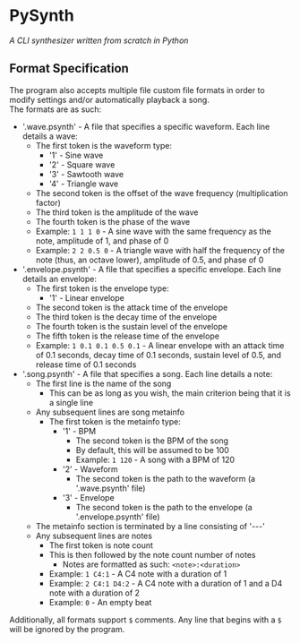 # PySynth
*A CLI synthesizer written from scratch in Python*

## Format Specification
The program also accepts multiple file custom file formats in order to modify settings and/or automatically playback a song.  
The formats are as such:
- '.wave.psynth' - A file that specifies a specific waveform. Each line details a wave:  
  - The first token is the waveform type:  
    - '1' - Sine wave
    - '2' - Square wave
    - '3' - Sawtooth wave
    - '4' - Triangle wave 
  - The second token is the offset of the wave frequency (multiplication factor)
  - The third token is the amplitude of the wave
  - The fourth token is the phase of the wave
  - Example: `1 1 1 0` - A sine wave with the same frequency as the note, amplitude of 1, and phase of 0
  - Example: `2 2 0.5 0` - A triangle wave with half the frequency of the note (thus, an octave lower), amplitude of 0.5, and phase of 0
- '.envelope.psynth' - A file that specifies a specific envelope. Each line details an envelope:  
  - The first token is the envelope type:  
    - '1' - Linear envelope
  - The second token is the attack time of the envelope
  - The third token is the decay time of the envelope
  - The fourth token is the sustain level of the envelope
  - The fifth token is the release time of the envelope
  - Example: `1 0.1 0.1 0.5 0.1` - A linear envelope with an attack time of 0.1 seconds, decay time of 0.1 seconds, sustain level of 0.5, and release time of 0.1 seconds
- '.song.psynth' - A file that specifies a song. Each line details a note:  
  - The first line is the name of the song
    - This can be as long as you wish, the main criterion being that it is a single line
  - Any subsequent lines are song metainfo
    - The first token is the metainfo type:
      - '1' - BPM
        - The second token is the BPM of the song
        - By default, this will be assumed to be 100
        - Example: `1 120` - A song with a BPM of 120
      - '2' - Waveform
        - The second token is the path to the waveform (a '.wave.psynth' file)
      - '3' - Envelope 
        - The second token is the path to the envelope (a '.envelope.psynth' file)
  - The metainfo section is terminated by a line consisting of '---'
  - Any subsequent lines are notes
    - The first token is note count
    - This is then followed by the note count number of notes
      - Notes are formatted as such: `<note>:<duration>`
    - Example: `1 C4:1` - A C4 note with a duration of 1
    - Example: `2 C4:1 D4:2` - A C4 note with a duration of 1 and a D4 note with a duration of 2
    - Example: `0` - An empty beat

Additionally, all formats support `$` comments. Any line that begins with a `$` will be ignored by the program.